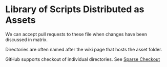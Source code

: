 # Library of Scripts Distributed as Assets

We can accept pull requests to these file when changes have been discussed in matrix.

Directories are often named after the wiki page that hosts the asset folder.

GitHub supports checkout of individual directories. See [Sparse Checkout](http://ward.asia.wiki.org/git--sparse-checkout.html)
